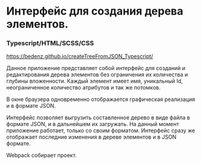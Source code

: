 # Интерфейс для создания дерева элементов.

### Typescript/HTML/SCSS/CSS

https://bedenz.github.io/createTreeFromJSON_Typescript/

Данное приложение представляет собой интерфейс для созданий и редактирования дерева элементов без ограничения их количества и глубины вложенности.
Каждый элемент имеет имя, уникальный Id, неограниченное количество атрибутов и так же потомков. 

В окне браузера одновременно отображается графическая реализация и в формате JSON.

Интерфейс позволяет выгрузить составленное дерево в виде файла в формате JSON, и в дальнейшем их загружать. На данный момент приложение работает, только со своим форматом. 
Интерфейс сразу же отображает последние изменения в дереве элементов и в JSON формате.

Webpack собирает проект.
